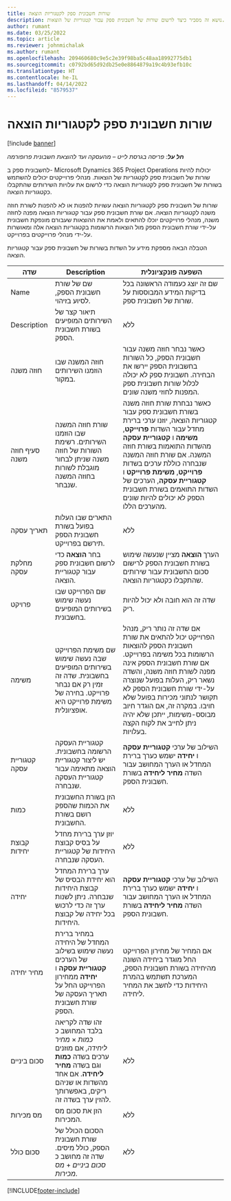```yaml
---
title: שורות חשבונית ספק לקטגוריות הוצאה
description: נושא זה מסביר כיצד לרשום שורות של חשבונית ספק עבור קטגוריות של הוצאות.
author: rumant
ms.date: 03/25/2022
ms.topic: article
ms.reviewer: johnmichalak
ms.author: rumant
ms.openlocfilehash: 209460680c9e5c2e39f98ba5c48aa18992775db1
ms.sourcegitcommit: c0792bd65d92db25e0e8864879a19c4b93efb10c
ms.translationtype: HT
ms.contentlocale: he-IL
ms.lasthandoff: 04/14/2022
ms.locfileid: "8579537"
---
```

# <a name="vendor-invoice-lines-for-expense-categories"></a>שורות חשבונית ספק לקטגוריות הוצאה

[!include [banner](../../includes/dataverse-preview.md)]

_**חל על**: פריסה בגרסת לייט – מהעסקה ועד להוצאת חשבונית פרופורמה_

לחשבונית ספק ב- Microsoft Dynamics 365 Project Operations יכולות להיות שורות של חשבונית ספק לקטגוריות של הוצאות. מנהלי פרוייקטים יכולים להשתמש בשורות של חשבונית ספק לקטגוריות הוצאה כדי לרשום את עלויות השירותים שהתקבלו כקטגוריות הוצאה.

שורות של חשבונית ספק לקטגוריות הוצאה עשויות להפנות או לא להפנות לשורת חוזה משנה לקטגוריות הוצאה. אם שורת חשבונית ספק עבור קטגוריות הוצאה מפנה לחוזה משנה, מנהלי פרוייקטים יוכלו להתאים ולאמת את ההוצאות שעבורם מונפקת חשבונית על-ידי שורת חשבונית הספק מול הוצאות הרשומות בקטגוריות הוצאה אלה ומאושרות על-ידי מנהלי פרוייקטים בפרוייקט.

הטבלה הבאה מספקת מידע על השדות בשורות של חשבונית ספק עבור קטגוריות הוצאה.

| שדה | Description | השפעה פונקציונלית |
| --- | --- | --- |
| Name | שם של שורת חשבונית הספק, לסיוע בזיהוי. | שם זה יוצג כעמודה הראשונה בכל בדיקות המידע המבוססות על שורות של חשבונית ספק. |
| Description | תיאור קצר של השירותים המופיעים בשורת חשבונית הספק. | ללא |
| חוזה משנה | חוזה המשנה שבו הוזמנו השירותים במקור. | כאשר נבחר חוזה משנה עבור חשבונית הספק, כל השורות בחשבונית הספק יירשו את הבחירה. חשבונית ספק לא יכולה לכלול שורות חשבונית ספק המפנות לחוזי משנה שונים. |
| סעיף חוזה משנה | שורת חוזה המשנה שבו הוזמנו השירותים. רשימת השורות של חוזה משנה שניתן לבחור מוגבלת לשורות בחוזה המשנה שנבחר. | כאשר נבחרת שורת חוזה משנה בשורת חשבונית ספק עבור קטגוריות הוצאה, יוזנו ערכי ברירת מחדל עבור השדות **פרוייקט**, **משימה** ו **קטגוריית עסקה** מהשדות התואמות בשורת חוזה המשנה. אם שורת חוזה המשנה שנבחרה כוללת ערכים בשדות **פרוייקט**, **משימת פרוייקט** ו **קטגוריית עסקה**, הערכים של השדות התואמים בשורת חשבונית הספק לא יכולים להיות שונים מהערכים הללו. |
| תאריך עסקה | התארים שבו העלות בפועל בשורת חשבונית הספק תירשם בפרוייקט. |ללא |
| מחלקת עסקה | בחר **הוצאה** כדי לרשום חשבונית ספק עבור קטגוריית הוצאה. | הערך **הוצאה** מציין שנעשה שימוש בשורת חשבונית הספק לרישום סכום החשבונית עבור שירותים שהתקבלו כקטגוריות הוצאה. |
| פרויקט | שם הפרוייקט שבו נעשה שימוש בשירותים המופיעים בחשבונית. | שדה זה הוא חובה ולא יכול להיות ריק. |
| משימה | שם משימת הפרוייקט שבה נעשה שימוש בשירותים המופיעים בחשבונית. שדה זה זמין רק אם נבחר פרוייקט. בחירה של משימת פרוייקט היא אופציונלית. | אם שדה זה נותר ריק, מנהל הפרוייקט יכול להתאים את שורת חשבונית הספק להוצאות הרשומות בכל משימה בפרוייקט. אם שורת חשבונית הספק אינה מפנה לשורת חוזה משנה, והשדה נשאר ריק, העלות בפועל שנוצרה על-ידי שורת חשבונית הספק לא תקושר לנתוני מכירות בפועל שלא חויבו. במקרה זה, אם הוגדר חיוב מבוסס-משימות, ייתכן שלא יהיה ניתן לחייב את לקוח הקצה בעלויות. |
| קטגוריית עסקה | קטגוריית העסקה הרשומה בחשבונית. יש ליצור קטגוריית הוצאה מתאימה עבור קטגוריית העסקה שנבחרה. | השילוב של ערכי **קטגוריית עסקה** ו **יחידה** ישמש כערך ברירת המחדל או הערך המחושב עבור השדה **מחיר ליחידה** בשורת חשבונית הספק. |
| כמות | הזן בשורת החשבונית את הכמות שהספק רושם בשורת החשבונית. |ללא|
| קבוצת יחידות | יוזן ערך ברירת מחדל על בסיס קבוצת היחידות של קטגוריית העסקה שנבחרה. | ללא |
| יחידה | ערך ברירת המחדל הוא יחידת הבסיס של קבוצת היחידות שנבחרה. ניתן לשנות ערך זה כדי לרכוש בכל יחידה של קבוצת היחידות. | השילוב של ערכי **קטגוריית עסקה** ו **יחידה** ישמש כערך ברירת המחדל או הערך המחושב עבור השדה **מחיר ליחידה** בשורת חשבונית הספק. |
| מחיר יחידה | במחיר ברירת המחדל של היחידה נעשה שימוש בשילוב של הערכים **קטגוריית עסקה** ו **יחידה** ממחירון הפרוייקט החל על תאריך העסקה של שורת חשבונית הספק. | אם המחיר של מחירון הפרוייקט החל מוגדר ביחידה השונה מהיחידה בשורת חשבונית הספק, המערכת תשתמש בהמרת היחידות כדי לחשב את המחיר ליחידה. |
| סכום ביניים | זהו שדה לקריאה בלבד המחושב כ *כמות* &times; *מחיר ליחידה*, אם מוזנים ערכים בשדה **כמות** וגם בשדה **מחיר ליחידה**. אם אחד מהשדות או שניהם ריקים, באפשרותך להזין ערך בשדה זה.| ללא |
| מס מכירות | הזן את סכום מס המכירות. | ללא |
| סכום כולל | הסכום הכולל של שורת חשבונית הספק, כולל מיסים. שדה זה מחושב כ *סכום ביניים*  +  *מס מכירות*. | ללא |

[!INCLUDE[footer-include](../../includes/footer-banner.md)]
